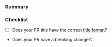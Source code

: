 <!---
Thanks for contributing to the Amplitude JavaScript Server SDK! 🎉

Please fill out the following sections to help us quickly review your pull request.
--->

### Summary

<!-- What does the PR do? -->

### Checklist

* [ ] Does your PR title have the correct [title format](https://github.com/amplitude/skylabs-js-server/blob/main/CONTRIBUTING.md#pr-commit-title-conventions)?
* Does your PR have a breaking change?:  <!-- Yes or no -->
